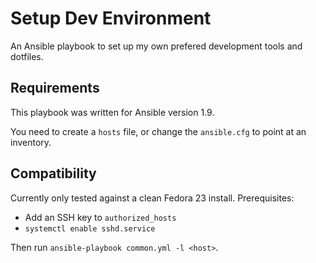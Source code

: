 # Setup Dev Environment

An Ansible playbook to set up my own prefered development tools and dotfiles.

## Requirements

This playbook was written for Ansible version 1.9.

You need to create a `hosts` file, or change the `ansible.cfg` to point at an
inventory.

## Compatibility

Currently only tested against a clean Fedora 23 install. Prerequisites:

- Add an SSH key to `authorized_hosts`
- `systemctl enable sshd.service`

Then run `ansible-playbook common.yml -l <host>`.
